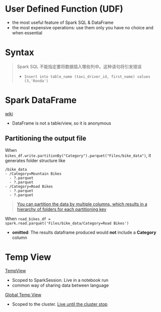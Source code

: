 # User Defined Function (UDF)
- the most useful feature of Spark SQL & DataFrame 
- the most expensive operations: use them only you have no choice and when essential

# Syntax
> Spark SQL 不能指定要将数据插入哪些列中。这种语句将引发错误
> - `Insert into table_name (taxi_driver_id, first_name) values (3,'Ronda')`

# Spark DataFrame
[wiki](https://github.com/davidkhala/spark/wiki/data-structure)

- DataFrame is not a table/view, so it is anonymous
## Partitioning the output file
When `bikes_df.write.partitionBy("Category").parquet("Files/bike_data")`, it generates folder structure like
```
/bike_data
- /Category=Mountain Bikes
  - ?.parquet
  - ?.parquet
- /Category=Road Bikes
  - ?.parquet
  - ?.parquet
```
> [You can partition the data by multiple columns, which results in a hierarchy of folders for each partitioning key](https://learn.microsoft.com/en-us/training/modules/use-apache-spark-work-files-lakehouse/4-dataframe)

When `road_bikes_df = spark.read.parquet('Files/bike_data/Category=Road Bikes')`
- **omitted**: The results dataframe produced would **not** include a **Category** column


# Temp View
[TempView](https://spark.apache.org/docs/latest/api/python/reference/pyspark.sql/api/pyspark.sql.DataFrame.createTempView.html)
- Scoped to SparkSession. Live in a notebook run 
- common way of sharing data between language

[Global Temp View](https://spark.apache.org/docs/latest/api/python/reference/pyspark.sql/api/pyspark.sql.DataFrame.createOrReplaceGlobalTempView.html)
- Scoped to the cluster. [Live until the cluster stop](https://community.databricks.com/t5/data-engineering/what-s-the-difference-between-a-global-view-and-a-temp-view/m-p/67457/highlight/true#M33344)
